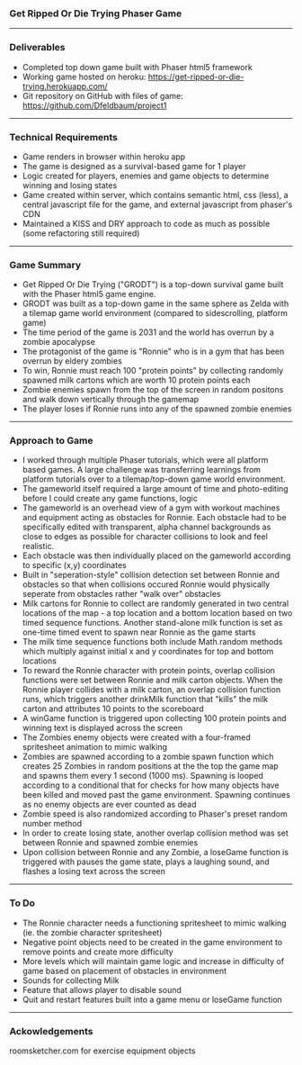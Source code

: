 
### Get Ripped Or Die Trying Phaser Game

---

### Deliverables

* Completed top down game built with Phaser html5 framework 
* Working game hosted on heroku: https://get-ripped-or-die-trying.herokuapp.com/
* Git repository on GitHub with files of game: https://github.com/Dfeldbaum/project1

--- 

### Technical Requirements

* Game renders in browser within heroku app
* The game is designed as a survival-based game for 1 player
* Logic created for players, enemies and game objects to determine winning and losing states
* Game created within server, which contains semantic html, css (less), a central javascript file for the game, and external javascript from phaser's CDN
* Maintained a KISS and DRY approach to code as much as possible (some refactoring still required)

--- 

### Game Summary 

* Get Ripped Or Die Trying ("GRODT") is a top-down survival game built with the Phaser html5 game engine. 
* GRODT was built as a top-down game in the same sphere as Zelda with a tilemap game world environment (compared to sidescrolling, platform game)
* The time period of the game is 2031 and the world has overrun by a zombie apocalypse
* The protagonist of the game is "Ronnie" who is in a gym that has been overrun by eldery zombies 
* To win, Ronnie must reach 100 "protein points" by collecting randomly spawned milk cartons which are worth 10 protein points each
* Zombie enemies spawn from the top of the screen in random positons and walk down vertically through the gamemap
* The player loses if Ronnie runs into any of the spawned zombie enemies

---

### Approach to Game 

* I worked through multiple Phaser tutorials, which were all platform based games. A large challenge was transferring learnings from platform tutorials over to a tilemap/top-down game world environment. 
* The gameworld itself required a large amount of time and photo-editing before I could create any game functions, logic
* The gameworld is an overhead view of a gym with workout machines and equipment acting as obstacles for Ronnie. Each obstacle had to be specifically edited with transparent, alpha channel backgrounds as close to edges as possible for character collisions to look and feel realistic.
* Each obstacle was then individually placed on the gameworld according to specific (x,y) coordinates 
* Built in "seperation-style" collision detection set between Ronnie and obstacles so that when collisions occured Ronnie would physically seperate from obstacles rather "walk over" obstacles
* Milk cartons for Ronnie to collect are randomly generated in two central locations of the map - a top location and a bottom location based on two timed sequence functions. Another stand-alone milk function is set as one-time timed event to spawn near Ronnie as the game starts
* The milk time sequence functions both include Math.random methods which multiply against initial x and y coordinates for top and bottom locations 
* To reward the Ronnie character with protein points, overlap collision functions were set between Ronnie and milk carton objects. When the Ronnie player collides with a milk carton, an overlap collision function runs, which triggers another drinkMilk function that "kills" the milk carton and attributes 10 points to the scoreboard
* A winGame function is triggered upon collecting 100 protein points and winning text is displayed across the screen
* The Zombies enemy objects were created with a four-framed spritesheet animation to mimic walking
* Zombies are spawned according to a zombie spawn function which creates 25 Zombies in random positions at the the top the game map and spawns them every 1 second (1000 ms). Spawning is looped according to a conditional that for checks for how many objects have been killed and moved past the game environment. Spawning continues as no enemy objects are ever counted as dead
* Zombie speed is also randomized according to Phaser's preset random number method
* In order to create losing state, another overlap collision method was set between Ronnie and spawned zombie enemies 
* Upon collision between Ronnie and any Zombie, a loseGame function is triggered with pauses the game state, plays a laughing sound, and flashes a losing text across the screen

--- 

### To Do 

* The Ronnie character needs a functioning spritesheet to mimic walking (ie. the zombie character spritesheet)
* Negative point objects need to be created in the game environment to remove points and create more difficulty
* More levels which will maintain game logic and increase in difficulty of game based on placement of obstacles in environment
* Sounds for collecting Milk
* Feature that allows player to disable sound
* Quit and restart features built into a game menu or loseGame function

--- 

### Ackowledgements

roomsketcher.com for exercise equipment objects




